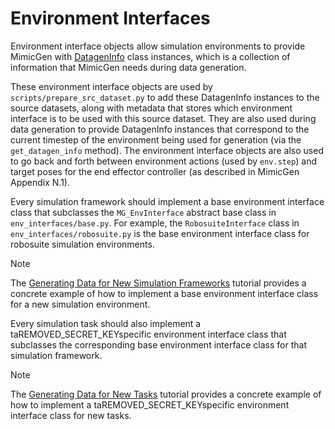 # Environment Interfaces

Environment interface objects allow simulation environments to provide MimicGen with [DatagenInfo](https://mimicgen.github.io/docs/modules/datagen.html#datagen-info) class instances, which is a collection of information that MimicGen needs during data generation. 

These environment interface objects are used by `scripts/prepare_src_dataset.py` to add these DatagenInfo instances to the source datasets, along with metadata that stores which environment interface is to be used with this source dataset. They are also used during data generation to provide DatagenInfo instances that correspond to the current timestep of the environment being used for generation (via the `get_datagen_info` method). The environment interface objects are also used to go back and forth between environment actions (used by `env.step`) and target poses for the end effector controller (as described in MimicGen Appendix N.1).

Every simulation framework should implement a base environment interface class that subclasses the `MG_EnvInterface` abstract base class in `env_interfaces/base.py`. For example, the `RobosuiteInterface` class in `env_interfaces/robosuite.py` is the base environment interface class for robosuite simulation environments.

<div class="admonition note">
<p class="admonition-title">Note</p>

The [Generating Data for New Simulation Frameworks](https://mimicgen.github.io/docs/tutorials/datagen_custom.html#generating-data-for-new-simulation-frameworks) tutorial provides a concrete example of how to implement a base environment interface class for a new simulation environment.

</div>

Every simulation task should also implement a taREMOVED_SECRET_KEYspecific environment interface class that subclasses the corresponding base environment interface class for that simulation framework.

<div class="admonition note">
<p class="admonition-title">Note</p>

The [Generating Data for New Tasks](https://mimicgen.github.io/docs/tutorials/datagen_custom.html#generating-data-for-new-tasks) tutorial provides a concrete example of how to implement a taREMOVED_SECRET_KEYspecific environment interface class for new tasks.

</div>
